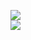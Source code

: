 [![](https://img.shields.io/badge/Made%20With-Github%20Spray-lightgrey.svg?style=for-the-badge&logo=github)](https://github.com/Annihil/github-spray#4507)  
[![](https://i.imgur.com/2DrTn0Z.gif)](https://github.com/Annihil/github-spray)